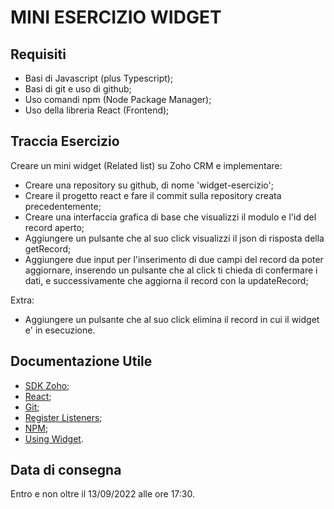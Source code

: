 # MINI ESERCIZIO WIDGET

## Requisiti

- Basi di Javascript (plus Typescript);
- Basi di git e uso di github;
- Uso comandi npm (Node Package Manager);
- Uso della libreria React (Frontend);

## Traccia Esercizio

Creare un mini widget (Related list) su Zoho CRM e implementare:

- Creare una repository su github, di nome 'widget-esercizio';
- Creare il progetto react e fare il commit sulla repository creata precedentemente;
- Creare una interfaccia grafica di base che visualizzi il modulo e l'id del record aperto;
- Aggiungere un pulsante che al suo click visualizzi il json di risposta della getRecord;
- Aggiungere due input per l'inserimento di due campi del record da poter aggiornare, inserendo un pulsante che al click ti chieda di confermare i dati, e successivamente che aggiorna il record con la updateRecord;
  
Extra:
- Aggiungere un pulsante che al suo click elimina il record in cui il widget e' in esecuzione.

## Documentazione Utile

- [SDK Zoho](https://help.zwidgets.com/help/v1.1/index.html);
- [React](https://it.reactjs.org/docs/create-a-new-react-app.html);
- [Git](https://gist.github.com/tesseslol/da62aabec74c4fed889ea39c95efc6cc);
- [Register Listeners](https://www.zoho.com/crm/developer/docs/widgets/create-widget.html);
- [NPM](https://docs.npmjs.com/);
- [Using Widget](https://www.zoho.com/crm/developer/docs/widgets/usage.html).

## Data di consegna

Entro e non oltre il 13/09/2022 alle ore 17:30.

